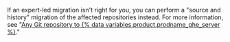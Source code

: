If an expert-led migration isn't right for you, you can perform a "source and history" migration of the affected repositories instead. For more information, see "[Any Git repository to {% data variables.product.prodname_ghe_server %}](#any-git-repository-to-github-enterprise-server)."